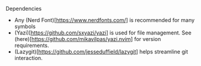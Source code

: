 Dependencies
- Any (Nerd Font)[https://www.nerdfonts.com/] is recommended for many symbols
- (Yazi)[https://github.com/sxyazi/yazi] is used for file management. See (here)[https://github.com/mikavilpas/yazi.nvim] for version requirements.
- (Lazygit)[https://github.com/jesseduffield/lazygit] helps streamline git interaction.
